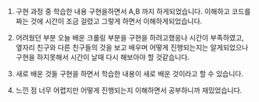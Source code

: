 1. 구현 과정 중 학습한 내용
구현을하면서 A,B 까지 하게되었습니다. 이해하고 코드를 짜는 것에 시간이 조금 걸렸고 그렇게 하면서 이해하게되었습니다.

2. 어려웠던 부분
오늘 배운 크롤링 부분을 구현을 하려고했응나 시간이 부족하였고, 옆자리 친구와 다른 친구들의 것을 보고 배우며 어떻게 진행되는지는 알게되었으나 구현을 하지못해서 시간이 날때 다시 해보아야 할 것같습니다.

3. 새로 배운 것들
구현을 하면서 학습한 내용이 새로 배운 것이라고 할 수 있습니다. 


4. 느낀 점
너무 어렵지만 어떻게 진행되는지 이해하면서 공부하니까 재밌었습니다.



